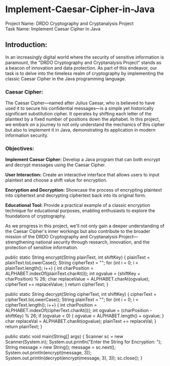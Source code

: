 # Implement-Caesar-Cipher-in-Java
Project Name: DRDO Cryptography and Cryptanalysis Project  
Task Name: Implement Caesar Cipher in Java

## Introduction:

In an increasingly digital world where the security of sensitive information is paramount, the "DRDO Cryptography and Cryptanalysis Project" stands as a beacon of innovation and data protection. As part of this endeavor, our task is to delve into the timeless realm of cryptography by implementing the classic Caesar Cipher in the Java programming language.

### Caesar Cipher:

The Caesar Cipher—named after Julius Caesar, who is believed to have used it to secure his confidential messages—is a simple yet historically significant substitution cipher. It operates by shifting each letter of the plaintext by a fixed number of positions down the alphabet. In this project, we embark on a journey to not only understand the mechanics of this cipher but also to implement it in Java, demonstrating its application in modern information security.


### Objectives:

<b>Implement Caesar Cipher:</b> Develop a Java program that can both encrypt and decrypt messages using the Caesar Cipher.

<b>User Interaction:</b> Create an interactive interface that allows users to input plaintext and choose a shift value for encryption.

<b>Encryption and Decryption:</b> Showcase the process of encrypting plaintext into ciphertext and decrypting ciphertext back into its original form.

<b>Educational Tool:</b> Provide a practical example of a classic encryption technique for educational purposes, enabling enthusiasts to explore the foundations of cryptography.

As we progress in this project, we'll not only gain a deeper understanding of the Caesar Cipher's inner workings but also contribute to the broader mission of the DRDO Cryptography and Cryptanalysis Project—strengthening national security through research, innovation, and the protection of sensitive information.


public static String encrypt(String plainText, int shiftKey)
{
    plainText = plainText.toLowerCase();
    String cipherText = "";
    for (int i = 0; i < plainText.length(); i++)
    {
        int charPosition = ALPHABET.indexOf(plainText.charAt(i));
        int ogvalue = (shiftKey + charPosition) % 26;
        char replaceValue = ALPHABET.charAt(ogvalue);
        cipherText += replaceValue;
    }
    return cipherText;
}

public static String decrypt(String cipherText, int shiftKey)
{
    cipherText = cipherText.toLowerCase();
    String plainText = "";
    for (int i = 0; i < cipherText.length(); i++)
    {
        int charPosition = ALPHABET.indexOf(cipherText.charAt(i));
        int ogvalue = (charPosition - shiftKey) % 26;
        if (ogvalue < 0)
        {
            ogvalue = ALPHABET.length() + ogvalue;
        }
        char replaceVal = ALPHABET.charAt(ogvalue);
        plainText += replaceVal;
    }
    return plainText;
}

public static void main(String[] args)
{
    Scanner sc = new Scanner(System.in);
    System.out.println("Enter the String for Encryption: ");
    String message = new String();
    message = sc.next();
    System.out.println(encrypt(message, 3));
    System.out.println(decrypt(encrypt(message, 3), 3));
    sc.close();
}
